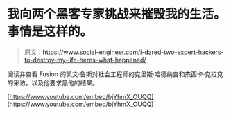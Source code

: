# 我向两个黑客专家挑战来摧毁我的生活。事情是这样的。

> 原文：<https://www.social-engineer.com/i-dared-two-expert-hackers-to-destroy-my-life-heres-what-happened/>

阅读并查看 Fusion 的凯文·鲁斯对社会工程师的克里斯·哈德纳吉和杰西卡·克拉克的采访，以及他要求黑他的结果。

[https://www.youtube.com/embed/bjYhmX_OUQQ](https://www.youtube.com/embed/bjYhmX_OUQQ)